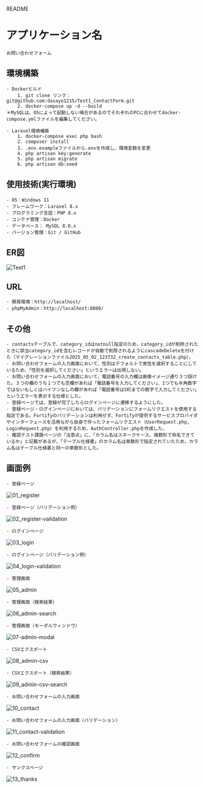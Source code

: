 README
# アプリケーション名
    お問い合わせフォーム

## 環境構築
    - Dockerビルド
        1. git clone リンク：git@github.com:dasayo1215/Test1_ContactForm.git
        2. docker-compose up -d --build
    ＊MySQLは、OSによって起動しない場合があるのでそれぞれのPCに合わせてdocker-compose.ymlファイルを編集してください。

    - Laravel環境構築
        1. docker-compose exec php bash
        2. composer install
        3. .env.exampleファイルから.envを作成し、環境変数を変更
        4. php artisan key:generate
        5. php artisan migrate
        6. php artisan db:seed

## 使用技術(実行環境)
    - OS：Windows 11
    - フレームワーク：Laravel 8.x
    - プログラミング言語：PHP 8.x
    - コンテナ管理：Docker
    - データベース： MySQL 8.0.x
    - バージョン管理：Git / GitHub

## ER図
![Test1](https://github.com/user-attachments/assets/46f289b2-4720-4090-8993-d3501a0336f3)

## URL
    - 開発環境：http://localhost/
    - phpMyAdmin：http://localhost:8080/

## その他
    - contactsテーブルで、category_idはnotnull指定のため、category_idが削除されたときに該当category_idを含むレコードが自動で削除されるようにcascadeDeleteを付けた（マイグレーションファイル2025_05_02_123732_create_contacts_table.php）。
    - お問い合わせフォームの入力画面において、性別はデフォルトで男性を選択することにしているため、「性別を選択してください」というエラーは出現しない。
    - お問い合わせフォームの入力画面において、電話番号の入力欄は画像イメージ通り３つ設けた。３つの欄のうち１つでも空欄があれば「電話番号を入力してください」、1つでも半角数字ではないもしくはハイフンなしの欄があれば「電話番号は5桁までの数字で入力してください」というエラーを表示する仕様とした。
    - 登録ページでは、登録が完了したらログインページに遷移するようにした。
    - 登録ページ・ログインページにおいては、バリデーションにフォームリクエストを使用する指定である。Fortifyのバリデーションは利用せず、Fortifyが提供するサービスプロバイダやインターフェースを活用ながら自身で作ったフォームリクエスト（UserRequest.php, LoginRequest.php）を利用するため、AuthController.phpを作成した。
    - 確認テスト課題ページの「注意点」に、「カラム名はスネークケース、複数形で命名できているか」と記載があるが、「テーブル仕様書」のカラム名は単数形で指定されていたため、カラム名はテーブル仕様書と同一の単数形とした。

## 画面例
    - 登録ページ
![01_register](https://github.com/user-attachments/assets/d9e44554-5b73-4614-b324-4a47b4129482)

    - 登録ページ（バリデーション例）
![02_register-validation](https://github.com/user-attachments/assets/dd998a0c-c7b3-4673-aa95-fe513ef78eea)

    - ログインページ
![03_login](https://github.com/user-attachments/assets/7841547f-28d4-4618-8906-70c8363427dc)

    - ログインページ（バリデーション例）
![04_login-validation](https://github.com/user-attachments/assets/3b63580c-8a9a-4093-a237-e74ced7dd73f)

    - 管理画面
![05_admin](https://github.com/user-attachments/assets/792066a8-83b1-4a0a-b7db-3faf1219807b)

    - 管理画面（検索結果）
![06_admin-search](https://github.com/user-attachments/assets/fd5c3e89-9a56-4715-9832-bb6c077688a4)

    - 管理画面（モーダルウィンドウ）
![07-admin-modal](https://github.com/user-attachments/assets/b21b15f7-cf80-43a3-8c6a-8a12ad63990d)

    - CSVエクスポート
![08_admin-csv](https://github.com/user-attachments/assets/36f2cce0-dfa3-4a81-a8c5-7cf2954a0409)

    - CSVエクスポート（検索結果）
![09_admin-csv-search](https://github.com/user-attachments/assets/8e257b26-3012-4873-bc99-0a0c78d34e24)

    - お問い合わせフォームの入力画面
![10_contact](https://github.com/user-attachments/assets/038272de-0061-48cf-9e6a-4ddf9042a264)

    - お問い合わせフォームの入力画面（バリデーション）
![11_contact-validation](https://github.com/user-attachments/assets/bcb4f68d-8272-4443-a254-9abc99d7c34c)

    - お問い合わせフォームの確認画面
![12_confirm](https://github.com/user-attachments/assets/2606fd10-acff-4dab-97cd-eccb5f3bc19b)

    - サンクスページ
![13_thanks](https://github.com/user-attachments/assets/53ed9c24-660e-494e-95f9-572fd9d1587a)
